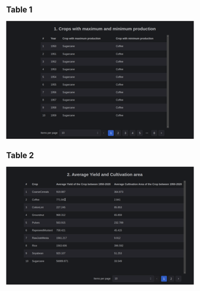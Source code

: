 ## Table 1

![App Screenshot](https://raw.githubusercontent.com/nvenkm/agritable/main/screenshots/table1.png)

## Table 2

![App Screenshot](https://raw.githubusercontent.com/nvenkm/agritable/main/screenshots/table2.png)
